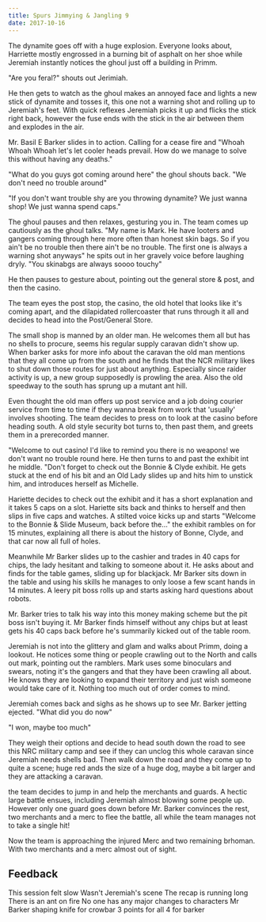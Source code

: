 ```yaml
---
title: Spurs Jimmying & Jangling 9
date: 2017-10-16
---
```


The dynamite goes off with a huge explosion. Everyone looks about, Harriette mostly engrossed in a burning bit of asphalt on her shoe while Jeremiah instantly notices the ghoul just off a building in Primm.

"Are you feral?" shouts out Jerimiah.

He then gets to watch as the ghoul makes an annoyed face and lights a new stick of dynamite and tosses it, this one not a warning shot and rolling up to Jeremiah's feet. With quick reflexes Jeremiah picks it up and flicks the stick right back, however the fuse ends with the stick in the air between them and explodes in the air.

Mr. Basil E Barker slides in to action. Calling for a cease fire and "Whoah Whoah Whoah let's let cooler heads prevail. How do we manage to solve this without having any deaths."

"What do you guys got coming around here" the ghoul shouts back. "We don't need no trouble around"

"If you don't want trouble shy are you throwing dynamite? We just wanna shop! We just wanna spend caps."

The ghoul pauses and then relaxes, gesturing you in. The team comes up cautiously as the ghoul talks. "My name is Mark. He have looters and gangers coming through here more often than honest skin bags. So if you ain't be no trouble then there ain't be no trouble. The first one is always a warning shot anyways" he spits out in her gravely voice before laughing dryly. "You skinabgs are always soooo touchy"

He then pauses to gesture about, pointing out the general store & post, and then the casino.

The team eyes the post stop, the casino, the old hotel that looks like it's coming apart, and the dilapidated rollercoaster that runs through it all and decides to head into the Post/General Store.

The small shop is manned by an older man. He welcomes them all but has no shells to procure, seems his regular supply caravan didn't show up. When barker asks for more info about the caravan the old man mentions that they all come up from the south and he finds that the NCR military likes to shut down those routes for just about anything. Especially since raider activity is up, a new group supposedly is prowling the area. Also the old speedway to the south has sprung up a mutant ant hill.

Even thought the old man offers up post service and a job doing courier service from time to time if they wanna break from work that 'usually' involves shooting. The team decides to press on to look at the casino before heading south. A old style security bot turns to, then past them, and greets them in a prerecorded manner.

"Welcome to out casino! I'd like to remind you there is no weapons! we don't want no trouble round here. He then turns to and past the exhibit int he middle. "Don't forget to check out the Bonnie & Clyde exhibit. He gets stuck at the end of his bit and an Old Lady slides up and hits him to unstick him, and introduces herself as Michelle.

Hariette decides to check out the exhibit and it has a short explanation and it takes 5 caps on a slot. Hariette sits back and thinks to herself and then slips in five caps and watches. A stilted voice kicks up and starts "Welcome to the Bonnie & Slide Museum, back before the…" the exhibit rambles on for 15 minutes, explaining all there is about the history of Bonne, Clyde, and that car now all full of holes.

Meanwhile Mr Barker slides up to the cashier and trades in 40 caps for chips, the lady hesitant and talking to someone about it. He asks about and finds for the table games, sliding up for blackjack. Mr Barker sits down in the table and using his skills he manages to only loose a few scant hands in 14 minutes. A leery pit boss rolls up and starts asking hard questions about robots.

Mr. Barker tries to talk his way into this money making scheme but the pit boss isn't buying it. Mr Barker finds himself without any chips but at least gets his 40 caps back before he's summarily kicked out of the table room.

Jeremiah is not into the glittery and glam and walks about Primm, doing a lookout. He notices some thing or people crawling out to the North and calls out mark, pointing out the ramblers. Mark uses some binoculars and swears, noting it's the gangers and that they have been crawling all about. He knows they are looking to expand their territory and just wish someone would take care of it. Nothing too much out of order comes to mind.

Jeremiah comes back and sighs as he shows up to see Mr. Barker jetting ejected. "What did you do now"

"I won, maybe too much"

They weigh their options and decide to head south down the road to see this NRC military camp and see if they can unclog this whole caravan since Jeremiah needs shells bad. Then walk down the road and they come up to quite a scene; huge red ands the size of a huge dog, maybe a bit larger and they are attacking a caravan.

the team decides to jump in and help the merchants and guards. A hectic large battle ensues, including Jeremiah almost blowing some people up. However only one guard goes down before Mr. Barker convinces the rest, two merchants and a merc to flee the battle, all while the team manages not to take a single hit!

Now the team is approaching the injured Merc and two remaining brhoman. With two merchants and a merc almost out of sight.

## Feedback

This session felt slow
  Wasn't Jeremiah's scene
The recap is running long
There is an ant on fire
No one has any major changes to characters
  Mr Barker shaping knife for crowbar
3 points for all
  4 for barker
